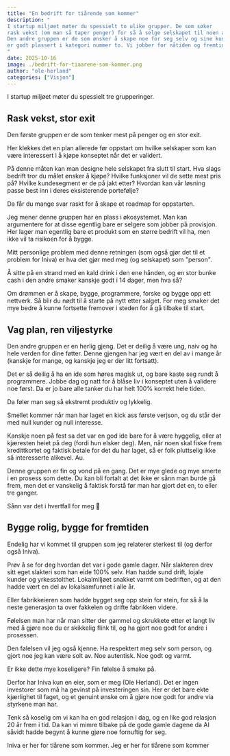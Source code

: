 ```yaml
---
title: "En bedrift for tiårende som kommer"
description: "
I startup miljøet møter du spessielt to ulike grupper. De som søker 
rask vekst (om man så taper penger) for så å selge selskapet til noen andre. 
Den andre gruppen er de som ønsker å skape noe for seg selv og sine kunder. Iniva 
er godt plassert i kategori nummer to. Vi jobber for nåtiden og fremtiden.
"
date: 2025-10-16
image: ./bedrift-for-tiaarene-som-kommer.png
author: "ole-herland"
categories: ["Visjon"]
---
```


I startup miljøet møter du spessielt tre grupperinger.

## Rask vekst, stor exit

Den første gruppen er de som tenker mest på penger og en stor exit.

Her klekkes det en plan allerede før oppstart om hvilke selskaper som kan være
interessert i å kjøpe konseptet når det er validert.

På denne måten kan man designe hele selskapet fra slutt til start. Hva slags bedrift
tror du målet ønsker å kjøpe? Hvilke funksjoner vil de sette mest pris på?
Hvilke kundesegment er de på jakt etter? Hvordan kan vår løsning passe best inn
i deres eksisterende portefølje?

Da får du mange svar raskt for å skape et roadmap for oppstarten.

Jeg mener denne gruppen har en plass i økosystemet. Man kan argumentere for at disse
egentlig bare er selgere som jobber på provisjon. Her lager man egentlig bare et
produkt som en større bedrift vil ha, men ikke vil ta risikoen for å bygge.

Mitt personlige problem med denne retningen (som også gjør det til et problem for
Iniva) er hva det gjør med meg (og selskapet) som "person".

Å sitte på en strand med en kald drink i den ene hånden, og en stor bunke cash i
den andre smaker kanskje godt i 14 dager, men hva så?

Om drømmen er å skape, bygge, programmere, forske og bygge opp ett nettverk. Så
blir du nødt til å starte på nytt etter salget. For meg smaker det mye bedre å
kunne fortsette fremover i steden for å gå tilbake til start.

## Vag plan, ren viljestyrke

Den andre gruppen er en herlig gjeng. Det er deilig å være ung, naiv og ha
hele verden for dine føtter. Denne gjengen har jeg vært en del av i mange
år (kanskje for mange, og kanskje jeg er der litt fortsatt).

Det er så deilig å ha en ide som høres magisk ut, og bare kaste seg rundt å
programmere. Jobbe dag og natt for å blåse liv i konseptet uten å validere
noe først. Da er jo bare alle tanker du har helt 100% korrekt hele tiden.

Da føler man seg så ekstremt produktiv og lykkelig.

Smellet kommer når man har laget en kick ass første verjson, og du står der med
null kunder og null interesse.

Kanskje noen på fest sa det var en god ide bare for å være hyggelig, eller at
kjæresten heiet på deg (fordi hun elsker deg). Men, når noen skal fiske frem
kredittkortet og faktisk betale for det du har laget, så er folk pluttselig
ikke så interesserte alikevel. Au.

Denne gruppen er fin og vond på en gang. Det er mye glede og mye smerte i en
prosess som dette. Du kan bli fortalt at det ikke er sånn man burde gå frem,
men det er vanskelig å faktisk forstå før man har gjort det en, to eller tre
ganger.

Sånn var det i hvertfall for meg 🤪

## Bygge rolig, bygge for fremtiden

Endelig har vi kommet til gruppen som jeg relaterer sterkest til (og derfor også
Iniva).

Prøv å se for deg hvordan det var i gode gamle dager. Når slakteren drev
sitt eget slakteri som han eide 100% selv. Han hadde sund drift, lojale kunder
og yrkesstolthet. Lokalmiljøet snakket varmt om bedriften, og at den hadde vært
en del av lokalsamfunnet i alle år.

Eller fabrikkeieren som hadde bygget seg opp stein for stein, for så å la neste
generasjon ta over fakkelen og drifte fabrikken videre.

Følelsen man har når man sitter der gammel og skrukkete etter et langt liv med
å gjøre noe du er skikkelig flink til, og ha gjort noe godt for andre i prosessen.

Den følelsen vil jeg også kjenne. Ha respektert meg selv som person, og gjort
noe jeg kan være solt av. Noe autentisk. Noe godt og varmt.

Er ikke dette mye koseligere? Fin følelse å smake på.

Derfor har Iniva kun en eier, som er meg (Ole Herland). Det er ingen investorer
som må ha gevinst på investeringen sin. Her er det bare ekte kjærlighet til
faget, og et genuint ønske om å gjøre noe godt for andre via styrkene man har.

Tenk så koselig om vi kan ha en god relasjon i dag, og en like god relasjon 20 år
frem i tid. Da kan vi mimre tilbake på de gode gamle dagene da AI såvidt hadde
begynt å kunne gjøre noe fornuftig for seg.

Iniva er her for tiårene som kommer. Jeg er her for tiårene som kommer
